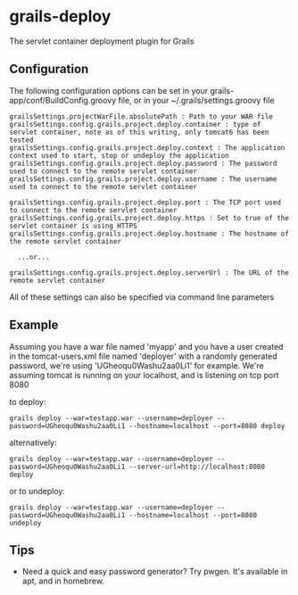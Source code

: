 grails-deploy
=============

The servlet container deployment plugin for Grails

Configuration
-------------

The following configuration options can be set in your grails-app/conf/BuildConfig.groovy file, or in your ~/.grails/settings.groovy file

    grailsSettings.projectWarFile.absolutePath : Path to your WAR file
    grailsSettings.config.grails.project.deploy.container : type of servlet container, note as of this writing, only tomcat6 has been tested
    grailsSettings.config.grails.project.deploy.context : The application context used to start, stop or undeploy the application
    grailsSettings.config.grails.project.deploy.password : The password used to connect to the remote servlet container
    grailsSettings.config.grails.project.deploy.username : The username used to connect to the remote servlet container

    grailsSettings.config.grails.project.deploy.port : The TCP port used to connect to the remote servlet container
    grailsSettings.config.grails.project.deploy.https : Set to true of the servlet container is using HTTPS
    grailsSettings.config.grails.project.deploy.hostname : The hostname of the remote servlet container

      ...or...

    grailsSettings.config.grails.project.deploy.serverUrl : The URL of the remote servlet container

All of these settings can also be specified via command line parameters

Example
-------

Assuming you have a war file named 'myapp' and you have a user
created in the tomcat-users.xml file named 'deployer' with a
randomly generated password, we're using 'UGheoqu0Washu2aa0Li1' for
example.  We're assuming tomcat is running on your localhost, and is listening on tcp port 8080

to deploy:

    grails deploy --war=testapp.war --username=deployer --password=UGheoqu0Washu2aa0Li1 --hostname=localhost --port=8080 deploy

alternatively:

    grails deploy --war=testapp.war --username=deployer --password=UGheoqu0Washu2aa0Li1 --server-url=http://localhost:8080 deploy

or to undeploy:

    grails deploy --war=testapp.war --username=deployer --password=UGheoqu0Washu2aa0Li1 --hostname=localhost --port=8080 undeploy


Tips
----

* Need a quick and easy password generator?  Try pwgen.  It's available in apt, and in homebrew.


